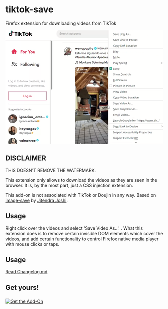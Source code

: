 # tiktok-save
Firefox extension for downloading videos from TikTok

![Screenshot](/src/icons/Screenshot.png)

## DISCLAIMER
THIS DOESN'T REMOVE THE WATERMARK.

This extension only allows to download the videos as they are seen in the browser. It is, by the most part, just a CSS injection extension. 

This add-on is not associated with TikTok or Doujin in any way. Based on [image-save](https://addons.mozilla.org/en-US/firefox/addon/instagram-save/) by [Jitendra Joshi](https://addons.mozilla.org/en-US/firefox/user/11147266/).

## Usage
Right click over the videos and select 'Save Video As...' . What this extension does is to remove certain invisible DOM elements which cover the videos, and add certain functionality to control Firefox native media player with mouse clicks or taps.

## Usage
[Read Changelog.md](CHANGELOG.md)

## Get yours!
[<img src="https://ffp4g1ylyit3jdyti1hqcvtb-wpengine.netdna-ssl.com/addons/files/2015/11/get-the-addon.png" alt="Get the Add-On" align="middle">][firefox]

[firefox]: https://addons.mozilla.org/en-US/firefox/addon/tiktok-save

